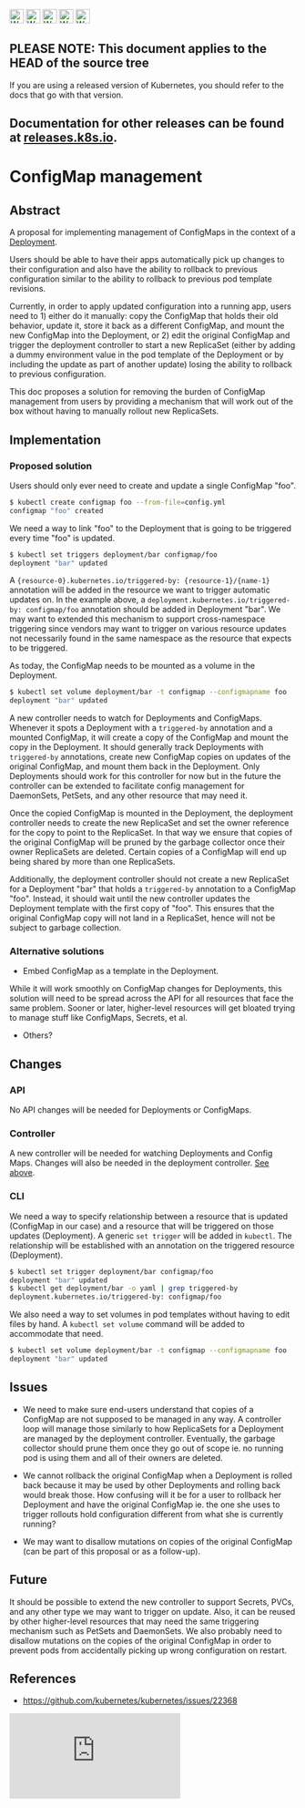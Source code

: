 <!-- BEGIN MUNGE: UNVERSIONED_WARNING -->

<!-- BEGIN STRIP_FOR_RELEASE -->

<img src="http://kubernetes.io/kubernetes/img/warning.png" alt="WARNING"
     width="25" height="25">
<img src="http://kubernetes.io/kubernetes/img/warning.png" alt="WARNING"
     width="25" height="25">
<img src="http://kubernetes.io/kubernetes/img/warning.png" alt="WARNING"
     width="25" height="25">
<img src="http://kubernetes.io/kubernetes/img/warning.png" alt="WARNING"
     width="25" height="25">
<img src="http://kubernetes.io/kubernetes/img/warning.png" alt="WARNING"
     width="25" height="25">

<h2>PLEASE NOTE: This document applies to the HEAD of the source tree</h2>

If you are using a released version of Kubernetes, you should
refer to the docs that go with that version.

Documentation for other releases can be found at
[releases.k8s.io](http://releases.k8s.io).
</strong>
--

<!-- END STRIP_FOR_RELEASE -->

<!-- END MUNGE: UNVERSIONED_WARNING -->

# ConfigMap management

## Abstract

A proposal for implementing management of ConfigMaps in the context of a
[Deployment](http://kubernetes.io/docs/user-guide/deployments/).

Users should be able to have their apps automatically pick up changes to
their configuration and also have the ability to rollback to previous
configuration similar to the ability to rollback to previous pod template
revisions.

Currently, in order to apply updated configuration into a running app, users
need to 1) either do it manually: copy the ConfigMap that holds their old
behavior, update it, store it back as a different ConfigMap, and mount the
new ConfigMap into the Deployment, or 2) edit the original ConfigMap and
trigger the deployment controller to start a new ReplicaSet (either by
adding a dummy environment value in the pod template of the Deployment or
by including the update as part of another update) losing the ability to
rollback to previous configuration.

This doc proposes a solution for removing the burden of ConfigMap management
from users by providing a mechanism that will work out of the box without
having to manually rollout new ReplicaSets.

## Implementation

### Proposed solution

Users should only ever need to create and update a single ConfigMap "foo".
```sh
$ kubectl create configmap foo --from-file=config.yml
configmap "foo" created
```

We need a way to link "foo" to the Deployment that is going to be triggered
every time "foo" is updated.
```sh
$ kubectl set triggers deployment/bar configmap/foo
deployment "bar" updated
```

A `{resource-0}.kubernetes.io/triggered-by: {resource-1}/{name-1}` annotation
will be added in the resource we want to trigger automatic updates on. In the
example above, a `deployment.kubernetes.io/triggered-by: configmap/foo`
annotation should be added in Deployment "bar". We may want to extended this
mechanism to support cross-namespace triggering since vendors may want to
trigger on various resource updates not necessarily found in the same namespace
as the resource that expects to be triggered.

As today, the ConfigMap needs to be mounted as a volume in the Deployment.
```sh
$ kubectl set volume deployment/bar -t configmap --configmapname foo
deployment "bar" updated
```

A new controller needs to watch for Deployments and ConfigMaps. Whenever it
spots a Deployment with a `triggered-by` annotation and a mounted ConfigMap,
it will create a copy of the ConfigMap and mount the copy in the Deployment.
It should generally track Deployments with `triggered-by` annotations, 
create new ConfigMap copies on updates of the original ConfigMap, and mount
them back in the Deployment. Only Deployments should work for this controller
for now but in the future the controller can be extended to facilitate config 
management for DaemonSets, PetSets, and any other resource that may need it.

Once the copied ConfigMap is mounted in the Deployment, the deployment
controller needs to create the new ReplicaSet and set the owner reference
for the copy to point to the ReplicaSet. In that way we ensure that copies
of the original ConfigMap will be pruned by the garbage collector once their
owner ReplicaSets are deleted. Certain copies of a ConfigMap will end up 
being shared by more than one ReplicaSets.

Additionally, the deployment controller should not create a new ReplicaSet
for a Deployment "bar" that holds a `triggered-by` annotation to a ConfigMap
"foo". Instead, it should wait until the new controller updates the Deployment
template with the first copy of "foo". This ensures that the original ConfigMap
copy will not land in a ReplicaSet, hence will not be subject to garbage
collection.


### Alternative solutions

* Embed ConfigMap as a template in the Deployment.

While it will work smoothly on ConfigMap changes for Deployments, this
solution will need to be spread across the API for all resources that face
the same problem. Sooner or later, higher-level resources will get bloated
trying to manage stuff like ConfigMaps, Secrets, et al.

* Others?

## Changes

### API

No API changes will be needed for Deployments or ConfigMaps.

### Controller

A new controller will be needed for watching Deployments and Config Maps. Changes will also be needed in the deployment controller. [See above](#proposed-solution).

### CLI

We need a way to specify relationship between a resource that is updated (ConfigMap in our case) and a resource that will be triggered on those updates (Deployment). A generic `set trigger` will be added in `kubectl`. The relationship will be established with an annotation on the triggered resource (Deployment).
```sh
$ kubectl set trigger deployment/bar configmap/foo
deployment "bar" updated
$ kubectl get deployment/bar -o yaml | grep triggered-by
deployment.kubernetes.io/triggered-by: configmap/foo
```

We also need a way to set volumes in pod templates without having to edit files by hand. A `kubectl set volume` command will be added to accommodate that need.
```sh
$ kubectl set volume deployment/bar -t configmap --configmapname foo
deployment "bar" updated
```

## Issues

* We need to make sure end-users understand that copies of a ConfigMap are not
supposed to be managed in any way. A controller loop will manage those
similarly to how ReplicaSets for a Deployment are managed by the deployment
controller. Eventually, the garbage collector should prune them once they go
out of scope ie. no running pod is using them and all of their owners are
deleted.

* We cannot rollback the original ConfigMap when a Deployment is rolled back
because it may be used by other Deployments and rolling back would break
those. How confusing will it be for a user to rollback her Deployment and
have the original ConfigMap ie. the one she uses to trigger rollouts hold
configuration different from what she is currently running?

* We may want to disallow mutations on copies of the original ConfigMap (can
be part of this proposal or as a follow-up).

## Future

It should be possible to extend the new controller to support Secrets, PVCs,
and any other type we may want to trigger on update. Also, it can be reused
by other higher-level resources that may need the same triggering mechanism
such as PetSets and DaemonSets. We also probably need to disallow mutations
on the copies of the original ConfigMap in order to prevent pods from
accidentally picking up wrong configuration on restart.

## References

- https://github.com/kubernetes/kubernetes/issues/22368


<!-- BEGIN MUNGE: GENERATED_ANALYTICS -->
[![Analytics](https://kubernetes-site.appspot.com/UA-36037335-10/GitHub/docs/proposals/configmap-rollout.md?pixel)]()
<!-- END MUNGE: GENERATED_ANALYTICS -->
